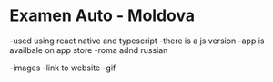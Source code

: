 # Examen Auto - Moldova



-used using react native and typescript
-there is a js version
-app is availbale on app store
-roma adnd russian

-images
-link to website
-gif
